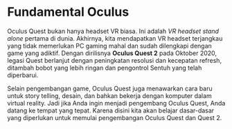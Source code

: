# Fundamental Oculus

Oculus Quest bukan hanya headset VR biasa. Ini adalah _VR headset stand alone_ pertama di dunia. Akhirnya, kita mendapatkan VR headset terjangkau yang tidak memerlukan PC gaming mahal dan sudah dilengkapi dengan game yang adiktif. Dengan dirilisnya **Oculus Quest 2** pada Oktober 2020, legasi Quest berlanjut dengan peningkatan resolusi dan kecepatan refresh, ditambah bobot yang lebih ringan dan pengontrol Sentuh yang telah diperbarui.

Selain pengembangan game, Oculus Quest juga menawarkan cara baru untuk story telling, desain, dan bahkan bekerja dengan komputer dalam virtual reality. Jadi jika Anda ingin menjadi pengembang Oculus Quest, Anda datang ke tempat yang tepat. Karena disini kita akan belajar dasar-dasar yang diperlukan untuk memulai pengembangan Oculus Quest dan Quest 2.
